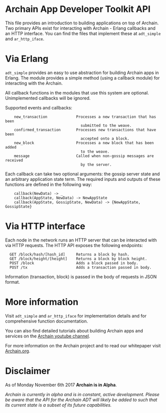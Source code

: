 # Archain App Developer Toolkit API
This file provides an introduction to building applications on top of Archain.
Two primary APIs exist for interacting with Archain - Erlang callbacks and
an HTTP interface. You can find the files that implement these at `adt_simple`
and `ar_http_iface`.

# Via Erlang
`adt_simple` provides an easy to use abstraction for building Archain apps in
Erlang. The module provides a simple method (using a callback module) for
interacting with the Archain.

All callback functions in the modules that use this system are optional.
Unimplemented callbacks will be ignored.

Supported events and callbacks:
```
 	new_transaction             Processes a new transaction that has been
                                  submitted to the weave.
 	confirmed_transaction       Processes new transactions that have been
                                  accepted onto a block.
 	new_block                   Processes a new block that has been added
                                  to the weave.
 	message                     Called when non-gossip messages are received
                                  by the server.
```
Each callback can take two optional arguments: the gossip server state
and an arbitrary application state term. The required inputs and outputs of
these functions are defined in the following way:
```
 	callback(NewData) -> _
 	callback(AppState, NewData) -> NewAppState
 	callback(AppState, GossipState, NewData) -> {NewAppState, GossipState}
```

# Via HTTP interface
Each node in the network runs an HTTP server that can be interacted with via
HTTP requests. The HTTP API exposes the following endpoints:
```
  GET /block/hash/[hash_id]     Returns a block by hash.
  GET /block/height/[height]    Returns a block by block height.
  POST /block                   Adds a block passed in body.
  POST /tx                      Adds a transaction passed in body.
```
Information (transaction, block) is passed in the body of requests in JSON
format.

# More information

Visit `adt_simple` and `ar_http_iface` for implementation details and for
comprehensive function documentation.

You can also find detailed tutorials about building Archain apps and services
on the [Archain youtube channel](http://www.youtube.com/archain).

For more information on the Archain project and to read our whitepaper visit
[Archain.org](https://www.archain.org/).

# Disclaimer

As of Monday November 6th 2017 **Archain is in Alpha**.

_Archain is currently in alpha and is in constant, active development.
Please be aware that the API for the Archain ADT will likely be added to such
that its current state is a subset of its future capabilities._
